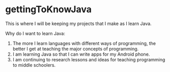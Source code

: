 # gettingToKnowJava
This is where I will be keeping my projects that I make as I learn Java. 

Why do I want to learn Java:
1. The more I learn languages with different ways of programming, the better I get at teaching the major concepts of programming.
2. I am learning Java so that I can write apps for my Android phone. 
3. I am continuing to research lessons and ideas for teaching programming to middle schoolers. 
